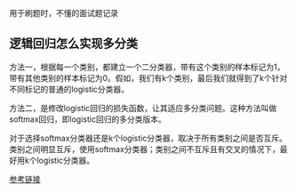 用于刷题时，不懂的面试题记录

## 逻辑回归怎么实现多分类

方法一，根据每一个类别，都建立一个二分类器，带有这个类别的样本标记为1，带有其他类别的样本标记为0。假如，我们有k个类别，最后我们就得到了k个针对不同标记的普通的logistic分类器。

方法二，是修改logistic回归的损失函数，让其适应多分类问题。这种方法叫做softmax回归，即logistic回归的多分类版本。

对于选择softmax分类器还是k个logistic分类器，取决于所有类别之间是否互斥。类别之间明显互斥，使用softmax分类器；类别之间不互斥且有交叉的情况下，最好用k个logistic分类器。

[参考链接](https://blog.csdn.net/SZU_Hadooper/article/details/78619001)